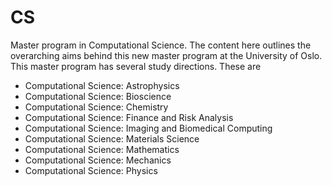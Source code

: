 # CS
Master program in Computational Science. The content here outlines the overarching aims 
behind this new master program at the University of Oslo. This master program has several study directions. These are
 
* Computational Science: Astrophysics
* Computational Science: Bioscience
* Computational Science: Chemistry
* Computational Science: Finance and Risk Analysis
* Computational Science: Imaging and Biomedical Computing
* Computational Science: Materials Science
* Computational Science: Mathematics
* Computational Science: Mechanics
* Computational Science: Physics